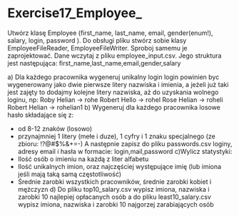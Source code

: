 # Exercise17_Employee_
Utwórz klasę Employee (first_name, last_name, email, gender(enum!), salary, login, password ).
Do obsługi pliku stwórz sobie klasy EmployeeFileReader, EmployeeFileWriter. Sproboj samemu je zaprojektować.
Dane wczytaj z pliku employee_input.csv.
Jego struktura jest następująca:
first_name,last_name,email,gender,salary

a) Dla każdego pracownika wygeneruj unikalny login
login powinien byc wygenerowany jako dwie pierwsze litery nazwiska i imienia, 
a jeżeli już taki jest zajęty to dodajmy kolejne litery nazwiska, aż do uzyskania wolnego loginu,
np: Roby Helian -> rohe
Robert Hello -> rohel
Rose Helian -> roheli
Robert Helian -> rohelian1
b) Wygeneruj dla każdego pracownika losowe hasło składające się z:
- od 8-12 znaków (losowo)
- przynajmniej 1 litery (mełe i duze), 1 cyfry i 1 znaku specjalnego (ze zbioru: !?@#$%&+=-)
A następnie zapisz do pliku passwords.csv loginy, adresy email i hasła w formacie:
login,mail,password
c)Wylicz statystyki:
- Ilość osób o imieniu na każdą z liter alfabetu
- Ilość unikalnych imion, oraz najczęściej występujące imię (lub imiona jeśli mają taką samą częstotliwość)
- Średnie zarobki wszystkich pracowników, średnie zarobki kobiet i mężczyzn
d) Do pliku top10_salary.csv wypisz imiona, nazwiska i zarobki 10 najlepiej opłacanych osób
a do pliku least10_salary.csv wypisz imiona, nazwiska i zarobki 10 najgorzej zarabiających osób
